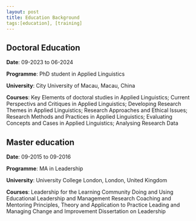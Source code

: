 ```yaml
---
layout: post
title: Education Background
tags:[education], [training]
---
```


## Doctoral Education

**Date**: 09-2023 to 06-2024

**Programme**: PhD student in Applied Linguistics 

**University**: City University of Macau, Macau, China

**Courses**: Key Elements of doctoral studies in Applied Linguistics; Current Perspectivs and Critiques in Applied Linguistics; Developing Research Themes in Applied Linguistics; Research Approaches and Ethical Issues; Research Methods and Practices in Applied Linguistics; Evaluating Concepts and Cases in Applied Linguistics; Analysing Research Data


## Master education

**Date**: 09-2015 to 09-2016

**Programme**: MA in Leadership

**University**: University College London, London, United Kingdom

**Courses**: Leadership for the Learning Community
             Doing and Using Educational Leadership and Management Research
             Coaching and Mentoring Principles, Theory and Application to Practice
             Leading and Managing Change and Improvement
             Dissertation on Leadership
